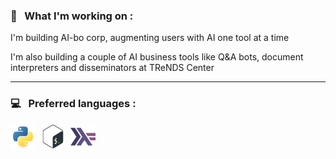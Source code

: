 ### 🥚 &nbsp; What I'm working on :

<p>I'm building AI-bo corp, augmenting users with AI one tool at a time</p>
<p>I'm also building a couple of AI business tools like Q&A bots, document interpreters and disseminators at TReNDS Center</p>

---

### 💻 &nbsp; Preferred languages :
<p>
<img src="https://github.com/devicons/devicon/blob/master/icons/python/python-original.svg" title="Python" alt="Python" width="40" height="40"/>&nbsp;
<img src="https://github.com/devicons/devicon/blob/master/icons/bash/bash-original.svg" title="Bash" alt="Bash" width="40" height="40"/>&nbsp;
<img src="https://github.com/devicons/devicon/blob/master/icons/haskell/haskell-original.svg" title="Haskell" alt="Haskell" width="40" height="40"/>&nbsp;
</p>
